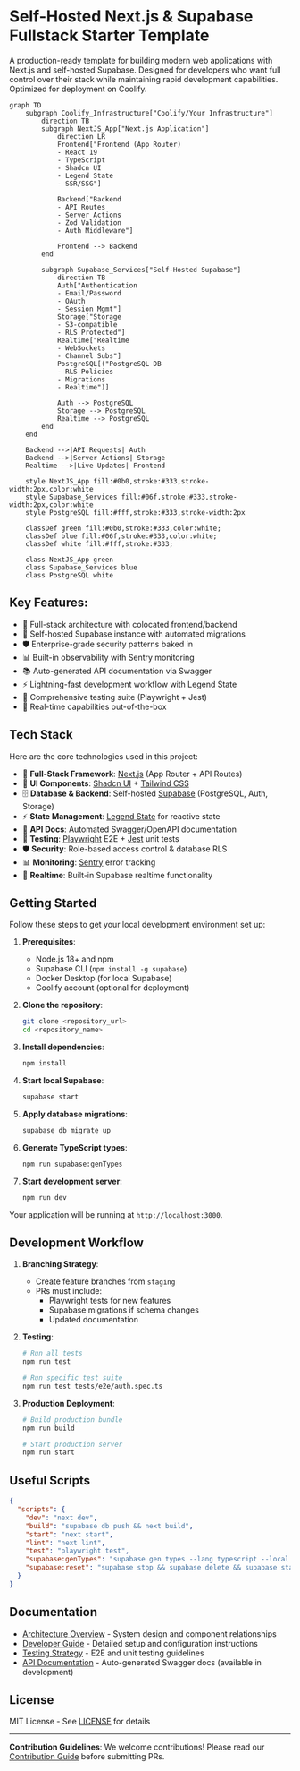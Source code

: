 # Self-Hosted Next.js & Supabase Fullstack Starter Template

A production-ready template for building modern web applications with Next.js and self-hosted Supabase. Designed for developers who want full control over their stack while maintaining rapid development capabilities. Optimized for deployment on Coolify.

```mermaid
graph TD
    subgraph Coolify_Infrastructure["Coolify/Your Infrastructure"]
        direction TB
        subgraph NextJS_App["Next.js Application"]
            direction LR
            Frontend["Frontend (App Router)
            - React 19
            - TypeScript
            - Shadcn UI
            - Legend State
            - SSR/SSG"]

            Backend["Backend
            - API Routes
            - Server Actions
            - Zod Validation
            - Auth Middleware"]

            Frontend --> Backend
        end

        subgraph Supabase_Services["Self-Hosted Supabase"]
            direction TB
            Auth["Authentication
            - Email/Password
            - OAuth
            - Session Mgmt"]
            Storage["Storage
            - S3-compatible
            - RLS Protected"]
            Realtime["Realtime
            - WebSockets
            - Channel Subs"]
            PostgreSQL[("PostgreSQL DB
            - RLS Policies
            - Migrations
            - Realtime")]

            Auth --> PostgreSQL
            Storage --> PostgreSQL
            Realtime --> PostgreSQL
        end
    end

    Backend -->|API Requests| Auth
    Backend -->|Server Actions| Storage
    Realtime -->|Live Updates| Frontend

    style NextJS_App fill:#0b0,stroke:#333,stroke-width:2px,color:white
    style Supabase_Services fill:#06f,stroke:#333,stroke-width:2px,color:white
    style PostgreSQL fill:#fff,stroke:#333,stroke-width:2px

    classDef green fill:#0b0,stroke:#333,color:white;
    classDef blue fill:#06f,stroke:#333,color:white;
    classDef white fill:#fff,stroke:#333;

    class NextJS_App green
    class Supabase_Services blue
    class PostgreSQL white
```

## Key Features:

- 🚀 Full-stack architecture with colocated frontend/backend
- 🔐 Self-hosted Supabase instance with automated migrations
- 🛡️ Enterprise-grade security patterns baked in
- 📊 Built-in observability with Sentry monitoring
- 📚 Auto-generated API documentation via Swagger
- ⚡ Lightning-fast development workflow with Legend State
- 🧪 Comprehensive testing suite (Playwright + Jest)
- 🔄 Real-time capabilities out-of-the-box

## Tech Stack

Here are the core technologies used in this project:

- 🚀 **Full-Stack Framework**: [Next.js](https://nextjs.org/) (App Router + API Routes)
- 🎨 **UI Components**: [Shadcn UI](https://ui.shadcn.com/) + [Tailwind CSS](https://tailwindcss.com/)
- 🗄️ **Database & Backend**: Self-hosted [Supabase](https://supabase.com/) (PostgreSQL, Auth, Storage)
- ⚡ **State Management**: [Legend State](https://legendapp.com/) for reactive state
- 📜 **API Docs**: Automated Swagger/OpenAPI documentation
- 🧪 **Testing**: [Playwright](https://playwright.dev/) E2E + [Jest](https://jestjs.io/) unit tests
- 🛡️ **Security**: Role-based access control & database RLS
- 📊 **Monitoring**: [Sentry](https://sentry.io/) error tracking
- 🔄 **Realtime**: Built-in Supabase realtime functionality

## Getting Started

Follow these steps to get your local development environment set up:

1. **Prerequisites**:

   - Node.js 18+ and npm
   - Supabase CLI (`npm install -g supabase`)
   - Docker Desktop (for local Supabase)
   - Coolify account (optional for deployment)

2. **Clone the repository**:

   ```bash
   git clone <repository_url>
   cd <repository_name>
   ```

3. **Install dependencies**:

   ```bash
   npm install
   ```

4. **Start local Supabase**:

   ```bash
   supabase start
   ```

5. **Apply database migrations**:

   ```bash
   supabase db migrate up
   ```

6. **Generate TypeScript types**:

   ```bash
   npm run supabase:genTypes
   ```

7. **Start development server**:
   ```bash
   npm run dev
   ```

Your application will be running at `http://localhost:3000`.

## Development Workflow

1. **Branching Strategy**:

   - Create feature branches from `staging`
   - PRs must include:
     - Playwright tests for new features
     - Supabase migrations if schema changes
     - Updated documentation

2. **Testing**:

   ```bash
   # Run all tests
   npm run test

   # Run specific test suite
   npm run test tests/e2e/auth.spec.ts
   ```

3. **Production Deployment**:

   ```bash
   # Build production bundle
   npm run build

   # Start production server
   npm run start
   ```

## Useful Scripts

```json
{
  "scripts": {
    "dev": "next dev",
    "build": "supabase db push && next build",
    "start": "next start",
    "lint": "next lint",
    "test": "playwright test",
    "supabase:genTypes": "supabase gen types --lang typescript --local > types/supabaseTypes.ts",
    "supabase:reset": "supabase stop && supabase delete && supabase start"
  }
}
```

## Documentation

- [Architecture Overview](architecture.md) - System design and component relationships
- [Developer Guide](documentation.md) - Detailed setup and configuration instructions
- [Testing Strategy](documentation.md#testing-strategy) - E2E and unit testing guidelines
- [API Documentation](/api-docs) - Auto-generated Swagger docs (available in development)

## License

MIT License - See [LICENSE](LICENSE) for details

---

**Contribution Guidelines**: We welcome contributions! Please read our [Contribution Guide](CONTRIBUTING.md) before submitting PRs.
